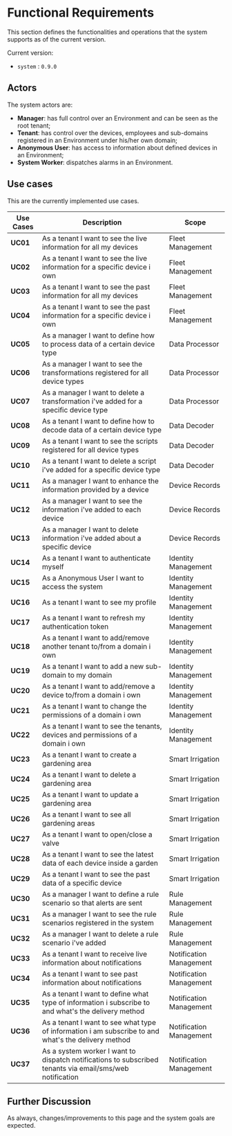 # Functional Requirements

This section defines the functionalities and operations that the system supports as of the current version.

Current version:

- `system` : `0.9.0`

## Actors

The system actors are:

- **Manager**: has full control over an Environment and can be seen as the root tenant;
- **Tenant**: has control over the devices, employees and sub-domains registered in an
Environment under his/her own domain;
- **Anonymous User**: has access to information about defined devices in an Environment;
- **System Worker**: dispatches alarms in an Environment.

## Use cases

This are the currently implemented use cases.

| Use Cases | Description                                                                                              | Scope                   |
| --------- | -------------------------------------------------------------------------------------------------------- | ----------------------- |
| **UC01**  | As a tenant I want to see the live information for all my devices                                        | Fleet Management        |
| **UC02**  | As a tenant I want to see the live information for a specific device i own                               | Fleet Management        |
| **UC03**  | As a tenant I want to see the past information for all my devices                                        | Fleet Management        |
| **UC04**  | As a tenant I want to see the past information for a specific device i own                               | Fleet Management        |
| **UC05**  | As a manager I want to define how to process data of a certain device type                               | Data Processor          |
| **UC06**  | As a manager I want to see the transformations registered for all device types                           | Data Processor          |
| **UC07**  | As a manager I want to delete a transformation i've added for a specific device type                     | Data Processor          |
| **UC08**  | As a tenant I want to define how to decode data of a certain device type                                 | Data Decoder            |
| **UC09**  | As a tenant I want to see the scripts registered for all device types                                    | Data Decoder            |
| **UC10**  | As a tenant I want to delete a script i've added for a specific device type                              | Data Decoder            |
| **UC11**  | As a manager I want to enhance the information provided by a device                                      | Device Records          |
| **UC12**  | As a manager I want to see the information i've added to each device                                     | Device Records          |
| **UC13**  | As a manager I want to delete information i've added about a specific device                             | Device Records          |
| **UC14**  | As a tenant I want to authenticate myself                                                                | Identity Management     |
| **UC15**  | As a Anonymous User I want to access the system                                                          | Identity Management     |
| **UC16**  | As a tenant I want to see my profile                                                                     | Identity Management     |
| **UC17**  | As a tenant I want to refresh my authentication token                                                    | Identity Management     |
| **UC18**  | As a tenant I want to add/remove another tenant to/from a domain i own                                   | Identity Management     |
| **UC19**  | As a tenant I want to add a new sub-domain to my domain                                                  | Identity Management     |
| **UC20**  | As a tenant I want to add/remove a device to/from a domain i own                                         | Identity Management     |
| **UC21**  | As a tenant I want to change the permissions of a domain i own                                           | Identity Management     |
| **UC22**  | As a tenant I want to see the tenants, devices and permissions of a domain i own                         | Identity Management     |
| **UC23**  | As a tenant I want to create a gardening area                                                            | Smart Irrigation        |
| **UC24**  | As a tenant I want to delete a gardening area                                                            | Smart Irrigation        |
| **UC25**  | As a tenant I want to update a gardening area                                                            | Smart Irrigation        |
| **UC26**  | As a tenant I want to see all gardening areas                                                            | Smart Irrigation        |
| **UC27**  | As a tenant I want to open/close a valve                                                                 | Smart Irrigation        |
| **UC28**  | As a tenant I want to see the latest data of each device inside a garden                                 | Smart Irrigation        |
| **UC29**  | As a tenant I want to see the past data of a specific device                                             | Smart Irrigation        |
| **UC30**  | As a manager I want to define a rule scenario so that alerts are sent                                    | Rule Management         |
| **UC31**  | As a manager I want to see the rule scenarios registered in the system                                   | Rule Management         |
| **UC32**  | As a manager I want to delete a rule scenario i've added                                                 | Rule Management         |
| **UC33**  | As a tenant I want to receive live information about notifications                                       | Notification Management |
| **UC34**  | As a tenant I want to see past information about notifications                                           | Notification Management |
| **UC35**  | As a tenant I want to define what type of information i subscribe to and what's the delivery method      | Notification Management |
| **UC36**  | As a tenant I want to see what type of information i am subscribe to and what's the delivery method      | Notification Management |
| **UC37**  | As a system worker I want to dispatch notifications to subscribed tenants via email/sms/web notification | Notification Management |

## Further Discussion

As always, changes/improvements to this page and the system goals are expected.
